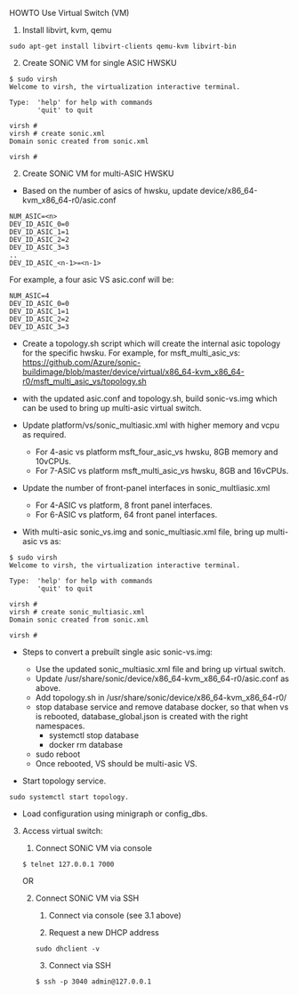 HOWTO Use Virtual Switch (VM)

1. Install libvirt, kvm, qemu

```
sudo apt-get install libvirt-clients qemu-kvm libvirt-bin
```

2. Create SONiC VM for single ASIC HWSKU

```
$ sudo virsh
Welcome to virsh, the virtualization interactive terminal.

Type:  'help' for help with commands
       'quit' to quit

virsh # 
virsh # create sonic.xml
Domain sonic created from sonic.xml

virsh # 
```

2. Create SONiC VM for multi-ASIC HWSKU

- Based on the number of asics of hwsku, update device/x86_64-kvm_x86_64-r0/asic.conf 
```
NUM_ASIC=<n>
DEV_ID_ASIC_0=0
DEV_ID_ASIC_1=1
DEV_ID_ASIC_2=2
DEV_ID_ASIC_3=3
..
DEV_ID_ASIC_<n-1>=<n-1>
```
For example, a four asic VS asic.conf will be:
```
NUM_ASIC=4
DEV_ID_ASIC_0=0
DEV_ID_ASIC_1=1
DEV_ID_ASIC_2=2
DEV_ID_ASIC_3=3
```
- Create a topology.sh script which will create the internal asic topology for
the specific hwsku.
For example, for msft_multi_asic_vs:
https://github.com/Azure/sonic-buildimage/blob/master/device/virtual/x86_64-kvm_x86_64-r0/msft_multi_asic_vs/topology.sh

- with the updated asic.conf and topology.sh, build sonic-vs.img which can be used to 
bring up multi-asic virtual switch.

- Update platform/vs/sonic_multiasic.xml with higher memory and vcpu as required.
  - For 4-asic vs platform msft_four_asic_vs hwsku, 8GB memory and 10vCPUs.
  - For 7-ASIC vs platform msft_multi_asic_vs hwsku, 8GB and 16vCPUs.
- Update the number of front-panel interfaces in sonic_multliasic.xml
    - For 4-ASIC vs platform, 8 front panel interfaces.
    - For 6-ASIC vs platform, 64 front panel interfaces.

- With multi-asic sonic_vs.img and sonic_multiasic.xml file, bring up multi-asic
vs as:

```
$ sudo virsh
Welcome to virsh, the virtualization interactive terminal.

Type:  'help' for help with commands
       'quit' to quit

virsh #
virsh # create sonic_multiasic.xml 
Domain sonic created from sonic.xml

virsh #
```

- Steps to convert a prebuilt single asic sonic-vs.img:
  - Use the updated sonic_multiasic.xml file and bring up virtual switch.
  - Update /usr/share/sonic/device/x86_64-kvm_x86_64-r0/asic.conf as above.
  - Add topology.sh in /usr/share/sonic/device/x86_64-kvm_x86_64-r0/<HWSKU>
  - stop database service and remove database docker, so that when vs is 
rebooted, database_global.json is created with the right namespaces.
    - systemctl stop database
    - docker rm database
  - sudo reboot
  - Once rebooted, VS should be multi-asic VS.

- Start topology service.
```
sudo systemctl start topology.
```

- Load configuration using minigraph or config_dbs.

3. Access virtual switch:

    1. Connect SONiC VM via console
    ```
    $ telnet 127.0.0.1 7000
    ```
    
    OR

    2. Connect SONiC VM via SSH
        
        1. Connect via console (see 3.1 above)

        2. Request a new DHCP address
        ```
        sudo dhclient -v
        ```
        
        3. Connect via SSH
        ```
        $ ssh -p 3040 admin@127.0.0.1
        ```
